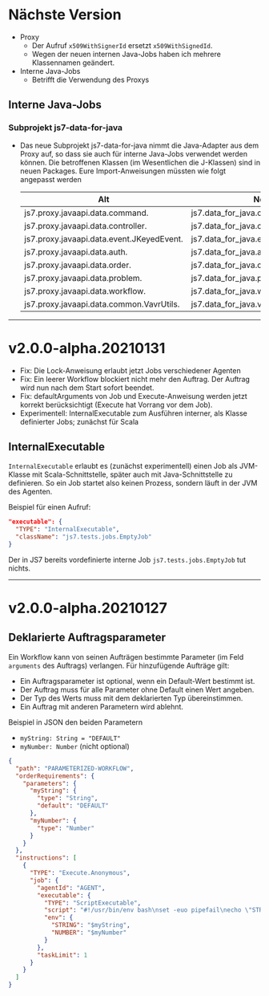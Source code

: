 # Nächste Version

* Proxy
  * Der Aufruf `x509WithSignerId` ersetzt `x509WithSignedId`.
  * Wegen der neuen internen Java-Jobs haben ich mehrere Klassennamen geändert.
* Interne Java-Jobs
  * Betrifft die Verwendung des Proxys


## Interne Java-Jobs

### Subprojekt js7-data-for-java
* Das neue Subprojekt js7-data-for-java nimmt die Java-Adapter aus dem Proxy auf,
  so dass sie auch für interne Java-Jobs verwendet werden können.
  Die betroffenen Klassen (im Wesentlichen die J-Klassen) sind in neuen Packages.
  Eure Import-Anweisungen müssten wie folgt angepasst werden

  Alt | Neu
  --- | ---
  js7.proxy.javaapi.data.command.             |  js7.data_for_java.command.
  js7.proxy.javaapi.data.controller.          |  js7.data_for_java.controller.
  js7.proxy.javaapi.data.event.JKeyedEvent.   |  js7.data_for_java.event.JKeyedEvent.
  js7.proxy.javaapi.data.auth.                |  js7.data_for_java.auth.
  js7.proxy.javaapi.data.order.               |  js7.data_for_java.order.
  js7.proxy.javaapi.data.problem.             |  js7.data_for_java.problem.
  js7.proxy.javaapi.data.workflow.            |  js7.data_for_java.workflow.
  js7.proxy.javaapi.data.common.VavrUtils.    |  js7.data_for_java.vavr.VavrUtils.

----------------------------------------------------------------------------------------------------
# v2.0.0-alpha.20210131

* Fix: Die Lock-Anweisung erlaubt jetzt Jobs verschiedener Agenten
* Fix: Ein leerer Workflow blockiert nicht mehr den Auftrag. Der Auftrag wird nun nach dem Start sofort beendet.
* Fix: defaultArguments von Job und Execute-Anweisung werden jetzt korrekt berücksichtigt (Execute hat Vorrang vor dem Job).
* Experimentell: InternalExecutable zum Ausführen interner, als Klasse definierter Jobs; zunächst für Scala

## InternalExecutable
`InternalExecutable` erlaubt es (zunächst experimentell) einen Job als JVM-Klasse mit Scala-Schnittstelle, später auch mit Java-Schnittstelle zu definieren. So ein Job startet also keinen Prozess, sondern läuft in der JVM des Agenten.

Beispiel für einen Aufruf:
```json
"executable": {
  "TYPE": "InternalExecutable",
  "className": "js7.tests.jobs.EmptyJob"
}
```
Der in JS7 bereits vordefinierte interne Job `js7.tests.jobs.EmptyJob` tut nichts.

----------------------------------------------------------------------------------------------------
# v2.0.0-alpha.20210127

## Deklarierte Auftragsparameter

Ein Workflow kann von seinen Aufträgen bestimmte Parameter (im Feld `arguments` des Auftrags) verlangen.
Für hinzufügende Aufträge gilt:
* Ein Auftragsparameter ist optional, wenn ein Default-Wert bestimmt ist.
* Der Auftrag muss für alle Parameter ohne Default einen Wert angeben.
* Der Typ des Werts muss mit dem deklarierten Typ übereinstimmen.
* Ein Auftrag mit anderen Parametern wird ablehnt.

Beispiel in JSON den beiden Parametern
* `myString: String = "DEFAULT"`
* `myNumber: Number` (nicht optional)

```json
{
  "path": "PARAMETERIZED-WORKFLOW",
  "orderRequirements": {
    "parameters": {
      "myString": {
        "type": "String",
        "default": "DEFAULT"
      },
      "myNumber": {
        "type": "Number"
      }
    }
  },
  "instructions": [
    {
      "TYPE": "Execute.Anonymous",
      "job": {
        "agentId": "AGENT",
        "executable": {
          "TYPE": "ScriptExecutable",
          "script": "#!/usr/bin/env bash\nset -euo pipefail\necho \"STRING=$STRING\"\necho \"NUMBER=$NUMBER\"\n",
          "env": {
            "STRING": "$myString",
            "NUMBER": "$myNumber"
          }
        },
        "taskLimit": 1
      }
    }
  ]
}
```
